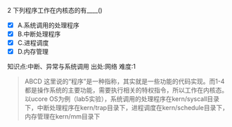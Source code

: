 2
下列程序工作在内核态的有____()
- [x] A.系统调用的处理程序
- [x] B.中断处理程序
- [x] C.进程调度
- [x] D.内存管理

知识点:中断、异常与系统调用
出处:网络
难度:1
> ABCD 这里说的“程序”是一种指称，其实就是一些功能的代码实现。而1-4都是操作系统的主要功能，需要执行相关的特权指令，所以工作在内核态。 以ucore OS为例（lab5实验），系统调用的处理程序在kern/syscall目录下，中断处理程序在kern/trap目录下，进程调度在kern/schedule目录下，内存管理在kern/mm目录下
